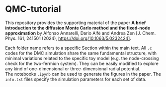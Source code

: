 # QMC-tutorial
This repository provides the supporting material of the paper **A brief introduction to the diffusion Monte Carlo method and the fixed-node approximation** by Alfonso Annarelli, Dario Alfè and Andrea Zen [J. Chem. Phys. 161, 241501 (2024), https://doi.org/10.1063/5.0232424].

Each folder name refers to a specific Section within the main text. All `.c` codes for the DMC simulation share the same fundamental structure, with minimal variations related to the specific toy model (e.g. the node-crossing check for the two-fermion system). They can be easily modified to explore any kind of one-dimensional or three-dimensional radial potential.
<br>
The notebooks `.ipynb` can be used to generate the figures in the paper.
The `info.txt` files specify the simulation parameters for each set of data.
